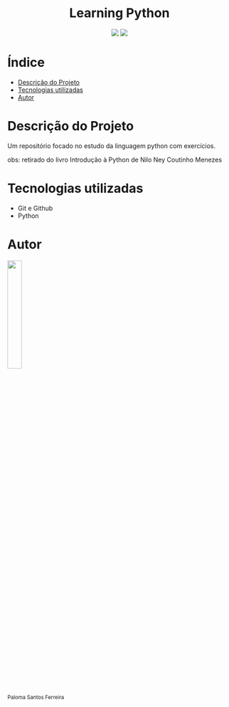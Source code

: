 <h1 align='center'>Learning Python</h1>
<p align='center'><img src= 'https://img.shields.io/badge/license-MIT-blue'/> 
<img src='https://img.shields.io/badge/status-in%20progress-blue'>
</p>

# Índice

- [Descrição do Projeto](#descrição-do-projeto)
- [Tecnologias utilizadas](#tecnologias-utilizadas)
- [Autor](#author)

# Descrição do Projeto

Um repositório focado no estudo da linguagem python com exercícios.

obs: retirado do livro Introdução à Python de Nilo Ney Coutinho Menezes

 # Tecnologias utilizadas
- Git e Github
- Python

# Autor
<img src="https://avatars.githubusercontent.com/u/103579480?s=400&u=bc39b7e8a7f3274212a4a7752c1eab088879ef71&v=4" width="25%"><br><sub >Paloma Santos Ferreira </sub>